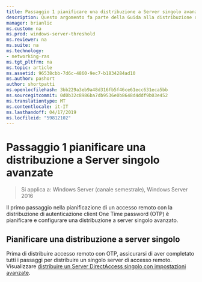 ```yaml
---
title: Passaggio 1 pianificare una distribuzione a Server singolo avanzate
description: Questo argomento fa parte della Guida alla distribuzione di accesso remoto con autenticazione OTP in Windows Server 2016.
manager: brianlic
ms.custom: na
ms.prod: windows-server-threshold
ms.reviewer: na
ms.suite: na
ms.technology:
- networking-ras
ms.tgt_pltfrm: na
ms.topic: article
ms.assetid: 96538cbb-7d6c-4860-9ec7-b1834284ad10
ms.author: pashort
author: shortpatti
ms.openlocfilehash: 3bb229a3eb9a48d316fb5f46ce61ecc631eca5bb
ms.sourcegitcommit: 0d0b32c8986ba7db9536e0b8648d4ddf9b03e452
ms.translationtype: MT
ms.contentlocale: it-IT
ms.lasthandoff: 04/17/2019
ms.locfileid: "59812102"
---
```

# <a name="step-1-plan-an-advanced-single-server-deployment"></a>Passaggio 1 pianificare una distribuzione a Server singolo avanzate

>Si applica a: Windows Server (canale semestrale), Windows Server 2016

Il primo passaggio nella pianificazione di un accesso remoto con la distribuzione di autenticazione client One Time password (OTP) è pianificare e configurare una distribuzione a server singolo avanzato.  
  
## <a name="plan-a-single-server-deployment"></a>Pianificare una distribuzione a server singolo  
Prima di distribuire accesso remoto con OTP, assicurarsi di aver completato tutti i passaggi per distribuire un singolo server di accesso remoto. Visualizzare [distribuire un Server DirectAccess singolo con impostazioni avanzate](https://technet.microsoft.com/windows-server-docs/networking/remote-access/directaccess/single-server-advanced/deploy-a-single-directaccess-server-with-advanced-settings).  
  



